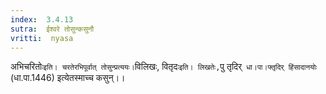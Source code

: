 ```yaml
---
index:  3.4.13
sutra:  ईश्वरे तोसुन्कसुनौ
vritti:  nyasa
---
```


अभिचरितोः` इति। चरतेरभिपूर्वात् तोसुन्प्रत्ययः। `विलिखः, वितृदः` इति। लिखतेः, `पु तृदिर्` धा।पा।फ्तृदिर् हिंसादानयोः` (धा.पा.1446) इत्येतस्माच्च कसुन्।।

